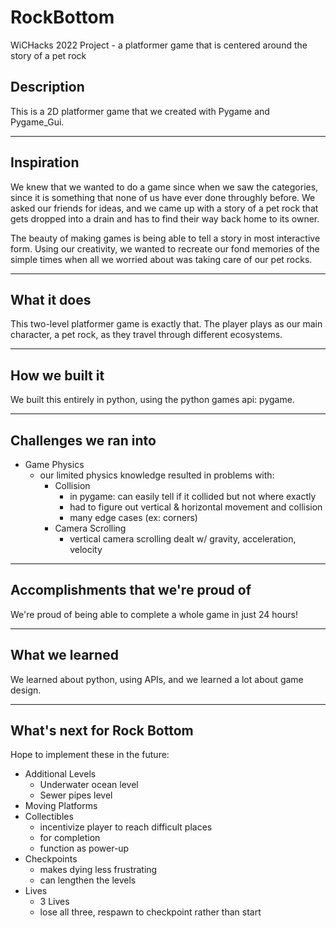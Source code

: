 # RockBottom
WiCHacks 2022 Project - a platformer game that is centered around the story of a pet rock

## Description
This is a 2D platformer game that we created with Pygame and Pygame_Gui.

--- 

## Inspiration
We knew that we wanted to do a game since when we saw the categories, since it is something that none of us have ever done throughly before. 
We asked our friends for ideas, and we came up with a story of a pet rock that gets dropped into a drain and has to find their way back home 
to its owner. 

The beauty of making games is being able to tell a story in most interactive form. Using our creativity, we wanted to recreate our fond memories 
of the simple times when all we worried about was taking care of our pet rocks.

--- 

## What it does
This two-level platformer game is exactly that. The player plays as our main character, a pet rock, as they travel through different ecosystems. 

--- 

## How we built it
We built this entirely in python, using the python games api: pygame. 

--- 

## Challenges we ran into
- Game Physics
  - our limited physics knowledge resulted in problems with:
    - Collision
      - in pygame: can easily tell if it collided but not where exactly 
      - had to figure out vertical & horizontal movement and collision 
      - many edge cases (ex: corners)
    - Camera Scrolling 
      - vertical camera scrolling dealt w/ gravity, acceleration, velocity 

--- 

## Accomplishments that we're proud of
We're proud of being able to complete a whole game in just 24 hours!

--- 

## What we learned
We learned about python, using APIs, and we learned a lot about game design. 

--- 

## What's next for Rock Bottom
Hope to implement these in the future:
- Additional Levels
  - Underwater ocean level 
  - Sewer pipes level 
- Moving Platforms
- Collectibles
  - incentivize player to reach difficult places
  - for completion 
  - function as power-up
- Checkpoints 
  - makes dying less frustrating 
  - can lengthen the levels 
- Lives
  - 3 Lives 
  - lose all three, respawn to checkpoint rather than start


